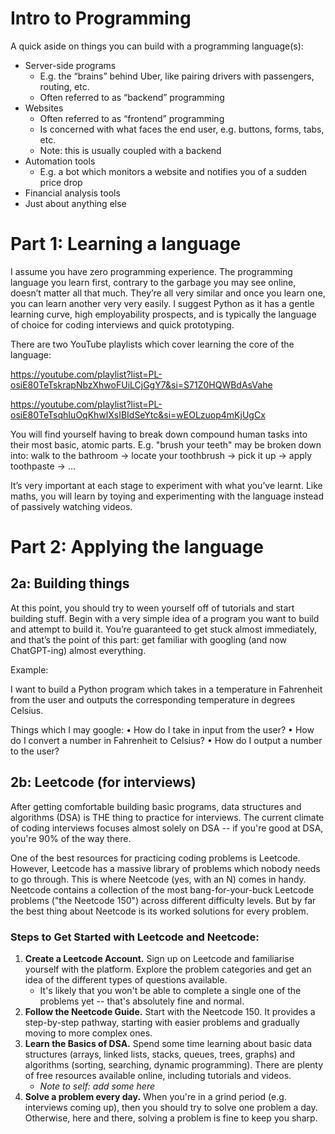 # Intro to Programming

A quick aside on things you can build with a programming language(s):
- Server-side programs
	- E.g. the “brains” behind Uber, like pairing drivers with passengers, routing, etc.
	- Often referred to as “backend” programming
- Websites
	- Often referred to as “frontend” programming
	- Is concerned with what faces the end user, e.g. buttons, forms, tabs, etc.
	- Note: this is usually coupled with a backend
- Automation tools
	- E.g. a bot which monitors a website and notifies you of a sudden price drop
- Financial analysis tools
- Just about anything else

# Part 1: Learning a language

I assume you have zero programming experience. The programming language you learn first, contrary to the garbage you may see online, doesn’t matter all that much. They’re all very similar and once you learn one, you can learn another very very easily. I suggest Python as it has a gentle learning curve, high employability prospects, and is typically the language of choice for coding interviews and quick prototyping.

There are two YouTube playlists which cover learning the core of the language:

https://youtube.com/playlist?list=PL-osiE80TeTskrapNbzXhwoFUiLCjGgY7&si=S71Z0HQWBdAsVahe

https://youtube.com/playlist?list=PL-osiE80TeTsqhIuOqKhwlXsIBIdSeYtc&si=wEOLzuop4mKjUgCx

You will find yourself having to break down compound human tasks into their most basic, atomic parts. E.g. "brush your teeth" may be broken down into: walk to the bathroom -> locate your toothbrush -> pick it up -> apply toothpaste -> …

It’s very important at each stage to experiment with what you’ve learnt. Like maths, you will learn by toying and experimenting with the language instead of passively watching videos.

# Part 2: Applying the language

## 2a: Building things

At this point, you should try to ween yourself off of tutorials and start building stuff. Begin with a very simple idea of a program you want to build and attempt to build it. You’re guaranteed to get stuck almost immediately, and that’s the point of this part: get familiar with googling (and now ChatGPT-ing) almost everything.

Example:

I want to build a Python program which takes in a temperature in Fahrenheit from the user and outputs the corresponding temperature in degrees Celsius.

Things which I may google:
	•	How do I take in input from the user?
	•	How do I convert a number in Fahrenheit to Celsius?
	•	How do I output a number to the user?

## 2b: Leetcode (for interviews)

After getting comfortable building basic programs, data structures and algorithms (DSA) is THE thing to practice for interviews. The current climate of coding interviews focuses almost solely on DSA -- if you're good at DSA, you're 90% of the way there.

One of the best resources for practicing coding problems is Leetcode. However, Leetcode has a massive library of problems which nobody needs to go through. This is where Neetcode (yes, with an N) comes in handy. Neetcode contains a collection of the most bang-for-your-buck Leetcode problems ("the Neetcode 150") across different difficulty levels. But by far the best thing about Neetcode is its worked solutions for every problem.

### Steps to Get Started with Leetcode and Neetcode:

1. **Create a Leetcode Account.** Sign up on Leetcode and familiarise yourself with the platform. Explore the problem categories and get an idea of the different types of questions available.
	- It's likely that you won't be able to complete a single one of the problems yet -- that's absolutely fine and normal.
2.  **Follow the Neetcode Guide.** Start with the Neetcode 150. It provides a step-by-step pathway, starting with easier problems and gradually moving to more complex ones.
3. **Learn the Basics of DSA.** Spend some time learning about basic data structures (arrays, linked lists, stacks, queues, trees, graphs) and algorithms (sorting, searching, dynamic programming). There are plenty of free resources available online, including tutorials and videos.
	- *Note to self: add some here*
4. **Solve a problem every day.** When you're in a grind period (e.g. interviews coming up), then you should try to solve one problem a day. Otherwise, here and there, solving a problem is fine to keep you sharp.

